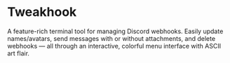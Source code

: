 # Tweakhook
A feature-rich terminal tool for managing Discord webhooks. Easily update names/avatars, send messages with or without attachments, and delete webhooks — all through an interactive, colorful menu interface with ASCII art flair.
